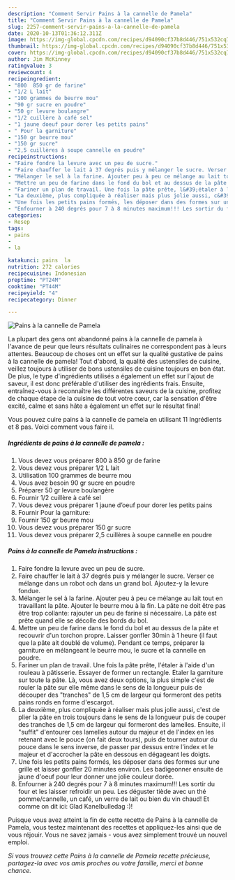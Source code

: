 ```yaml
---
description: "Comment Servir Pains à la cannelle de Pamela"
title: "Comment Servir Pains à la cannelle de Pamela"
slug: 2257-comment-servir-pains-a-la-cannelle-de-pamela
date: 2020-10-13T01:36:12.311Z
image: https://img-global.cpcdn.com/recipes/d94090cf37b8d446/751x532cq70/pains-a-la-cannelle-de-pamela-photo-principale-de-la-recette.jpg
thumbnail: https://img-global.cpcdn.com/recipes/d94090cf37b8d446/751x532cq70/pains-a-la-cannelle-de-pamela-photo-principale-de-la-recette.jpg
cover: https://img-global.cpcdn.com/recipes/d94090cf37b8d446/751x532cq70/pains-a-la-cannelle-de-pamela-photo-principale-de-la-recette.jpg
author: Jim McKinney
ratingvalue: 3
reviewcount: 4
recipeingredient:
- "800  850 gr de farine"
- "1/2 L lait"
- "100 grammes de beurre mou"
- "90 gr sucre en poudre"
- "50 gr levure boulangre"
- "1/2 cuillère à café sel"
- "1 jaune doeuf pour dorer les petits pains"
- " Pour la garniture"
- "150 gr beurre mou"
- "150 gr sucre"
- "2,5 cuillères à soupe cannelle en poudre"
recipeinstructions:
- "Faire fondre la levure avec un peu de sucre."
- "Faire chauffer le lait à 37 degrés puis y mélanger le sucre. Verser ce mélange dans un robot och dans un grand bol. Ajoutez-y la levure fondue."
- "Mélanger le sel à la farine. Ajouter peu à peu ce mélange au lait tout en travaillant la pâte. Ajouter le beurre mou à la fin. La pâte ne doit être pas être trop collante: rajouter un peu de farine si nécessaire. La pâte est prête quand elle se décolle des bords du bol."
- "Mettre un peu de farine dans le fond du bol et au dessus de la pâte et recouvrir d&#39;un torchon propre. Laisser gonfler 30min à 1 heure (il faut que la pâte ait doublé de volume). Pendant ce temps, préparer la garniture en mélangeant le beurre mou, le sucre et la cannelle en poudre."
- "Fariner un plan de travail. Une fois la pâte prête, l&#39;étaler à l&#39;aide d&#39;un rouleau à pâtisserie. Essayer de former un rectangle. Etaler la garniture sur toute la pâte. Là, vous avez deux options, la plus simple c&#39;est de rouler la pâte sur elle même dans le sens de la longueur puis de découper des &#34;tranches&#34; de 1,5 cm de largeur qui formeront des petits pains ronds en forme d&#39;escargot."
- "La deuxième, plus compliquée à réaliser mais plus jolie aussi, c&#39;est de plier la pâte en trois toujours dans le sens de la longueur puis de couper des tranches de 1,5 cm de largeur qui formeront des lamelles. Ensuite, il &#34;suffit&#34; d&#39;entourer ces lamelles autour du majeur et de l&#39;index en les retenant avec le pouce (on fait deux tours), puis de tourner autour du pouce dans le sens inverse, de passer par dessus entre l&#39;index et le majeur et d&#39;accrocher la pâte en dessous en dégageant les doigts."
- "Une fois les petits pains formés, les déposer dans des formes sur une grille et laisser gonfler 20 minutes environ. Les badigeonner ensuite de jaune d&#39;oeuf pour leur donner une jolie couleur dorée."
- "Enfourner à 240 degrés pour 7 à 8 minutes maximum!!! Les sortir du four et les laisser refroidir un peu. Les déguster tiède avec un thé pomme/cannelle, un café, un verre de lait ou bien du vin chaud! Et comme on dit ici: Glad Kanelbulledag :)!"
categories:
- Resep
tags:
- pains
- 
- la

katakunci: pains  la 
nutrition: 272 calories
recipecuisine: Indonesian
preptime: "PT24M"
cooktime: "PT44M"
recipeyield: "4"
recipecategory: Dinner

---
```



![Pains à la cannelle de Pamela](https://img-global.cpcdn.com/recipes/d94090cf37b8d446/751x532cq70/pains-a-la-cannelle-de-pamela-photo-principale-de-la-recette.jpg)

La plupart des gens ont abandonné pains à la cannelle de pamela à l'avance de peur que leurs résultats culinaires ne correspondent pas à leurs attentes. Beaucoup de choses ont un effet sur la qualité gustative de pains à la cannelle de pamela! Tout d'abord, la qualité des ustensiles de cuisine, veillez toujours à utiliser de bons ustensiles de cuisine toujours en bon état. De plus, le type d'ingrédients utilisés a également un effet sur l'ajout de saveur, il est donc préférable d'utiliser des ingrédients frais. Ensuite, entraînez-vous à reconnaître les différentes saveurs de la cuisine, profitez de chaque étape de la cuisine de tout votre cœur, car la sensation d'être excité, calme et sans hâte a également un effet sur le résultat final!

<!--inarticleads1-->

Vous pouvez cuire pains à la cannelle de pamela en utilisant 11 Ingrédients et 8 pas. Voici comment vous faire il.

##### Ingrédients de pains à la cannelle de pamela :

1. Vous devez vous préparer 800 à 850 gr de farine
1. Vous devez vous préparer 1/2 L lait
1. Utilisation 100 grammes de beurre mou
1. Vous avez besoin 90 gr sucre en poudre
1. Préparer 50 gr levure boulangère
1. Fournir 1/2 cuillère à café sel
1. Vous devez vous préparer 1 jaune d’oeuf pour dorer les petits pains
1. Fournir  Pour la garniture:
1. Fournir 150 gr beurre mou
1. Vous devez vous préparer 150 gr sucre
1. Vous devez vous préparer 2,5 cuillères à soupe cannelle en poudre




<!--inarticleads2-->

##### Pains à la cannelle de Pamela instructions :

1. Faire fondre la levure avec un peu de sucre.
1. Faire chauffer le lait à 37 degrés puis y mélanger le sucre. Verser ce mélange dans un robot och dans un grand bol. Ajoutez-y la levure fondue.
1. Mélanger le sel à la farine. Ajouter peu à peu ce mélange au lait tout en travaillant la pâte. Ajouter le beurre mou à la fin. La pâte ne doit être pas être trop collante: rajouter un peu de farine si nécessaire. La pâte est prête quand elle se décolle des bords du bol.
1. Mettre un peu de farine dans le fond du bol et au dessus de la pâte et recouvrir d&#39;un torchon propre. Laisser gonfler 30min à 1 heure (il faut que la pâte ait doublé de volume). Pendant ce temps, préparer la garniture en mélangeant le beurre mou, le sucre et la cannelle en poudre.
1. Fariner un plan de travail. Une fois la pâte prête, l&#39;étaler à l&#39;aide d&#39;un rouleau à pâtisserie. Essayer de former un rectangle. Etaler la garniture sur toute la pâte. Là, vous avez deux options, la plus simple c&#39;est de rouler la pâte sur elle même dans le sens de la longueur puis de découper des &#34;tranches&#34; de 1,5 cm de largeur qui formeront des petits pains ronds en forme d&#39;escargot.
1. La deuxième, plus compliquée à réaliser mais plus jolie aussi, c&#39;est de plier la pâte en trois toujours dans le sens de la longueur puis de couper des tranches de 1,5 cm de largeur qui formeront des lamelles. Ensuite, il &#34;suffit&#34; d&#39;entourer ces lamelles autour du majeur et de l&#39;index en les retenant avec le pouce (on fait deux tours), puis de tourner autour du pouce dans le sens inverse, de passer par dessus entre l&#39;index et le majeur et d&#39;accrocher la pâte en dessous en dégageant les doigts.
1. Une fois les petits pains formés, les déposer dans des formes sur une grille et laisser gonfler 20 minutes environ. Les badigeonner ensuite de jaune d&#39;oeuf pour leur donner une jolie couleur dorée.
1. Enfourner à 240 degrés pour 7 à 8 minutes maximum!!! Les sortir du four et les laisser refroidir un peu. Les déguster tiède avec un thé pomme/cannelle, un café, un verre de lait ou bien du vin chaud! Et comme on dit ici: Glad Kanelbulledag :)!




<!--inarticleads1-->

<p>
Puisque vous avez atteint la fin de cette recette de Pains à la cannelle de Pamela, vous testez maintenant des recettes et appliquez-les ainsi que de vous réjouir. Vous ne savez jamais - vous avez simplement trouvé un nouvel emploi.
</p>

<p>
<i>Si vous trouvez cette Pains à la cannelle de Pamela recette précieuse, partagez-la avec vos amis proches ou votre famille, merci et bonne chance.</i>
</p>
